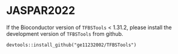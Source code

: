 # JASPAR2022

If the Bioconductor version of `TFBSTools` < 1.31.2, please install the development version of `TFBSTools` from github.

```
devtools::install_github("ge11232002/TFBSTools")
```


